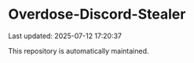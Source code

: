 # Overdose-Discord-Stealer

Last updated: 2025-07-12 17:20:37

This repository is automatically maintained.

